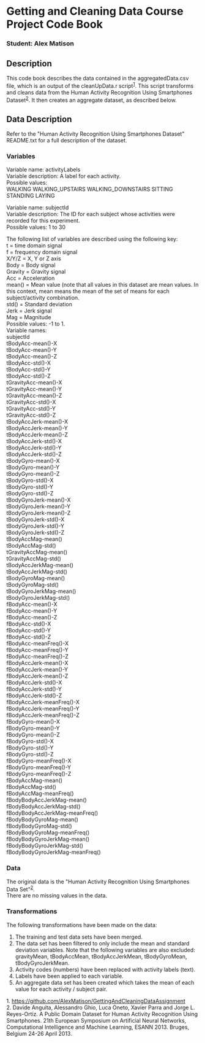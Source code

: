 # Getting and Cleaning Data Course Project Code Book

### Student: Alex Matison  

## Description
This code book describes the data contained in the aggregatedData.csv file, which is an output of the cleanUpData.r script<sup>[1](#fn1)</sup>. This script transforms and cleans data from the Human Activity Recognition Using Smartphones Dataset<sup>[2](#fn2)</sup>. It then creates an aggregate dataset, as described below.

## Data Description
Refer to the "Human Activity Recognition Using Smartphones Dataset" README.txt for a full description of the dataset.

### Variables

Variable name: activityLabels  
Variable description: A label for each activity.  
Possible values:  
WALKING
WALKING_UPSTAIRS
WALKING_DOWNSTAIRS
SITTING
STANDING
LAYING

Variable name: subjectId  
Variable description: The ID for each subject whose activities were recorded for this experiment.  
Possible values: 1 to 30  
  
The following list of variables are described using the following key:   
t = time domain signal  
f = frequency domain signal  
X/Y/Z = X, Y or Z axis  
Body = Body signal  
Gravity = Gravity signal  
Acc = Acceleration  
mean() = Mean value (note that all values in this dataset are mean values. In this context, mean means the mean of the set of means for each subject/activity combination.  
std() = Standard deviation  
Jerk = Jerk signal  
Mag = Magnitude  
Possible values: -1 to 1.  
Variable names:  
subjectId  
tBodyAcc-mean()-X  
tBodyAcc-mean()-Y  
tBodyAcc-mean()-Z  
tBodyAcc-std()-X  
tBodyAcc-std()-Y  
tBodyAcc-std()-Z  
tGravityAcc-mean()-X  
tGravityAcc-mean()-Y  
tGravityAcc-mean()-Z  
tGravityAcc-std()-X  
tGravityAcc-std()-Y  
tGravityAcc-std()-Z  
tBodyAccJerk-mean()-X  
tBodyAccJerk-mean()-Y  
tBodyAccJerk-mean()-Z  
tBodyAccJerk-std()-X  
tBodyAccJerk-std()-Y  
tBodyAccJerk-std()-Z  
tBodyGyro-mean()-X  
tBodyGyro-mean()-Y  
tBodyGyro-mean()-Z  
tBodyGyro-std()-X  
tBodyGyro-std()-Y  
tBodyGyro-std()-Z  
tBodyGyroJerk-mean()-X  
tBodyGyroJerk-mean()-Y  
tBodyGyroJerk-mean()-Z  
tBodyGyroJerk-std()-X  
tBodyGyroJerk-std()-Y  
tBodyGyroJerk-std()-Z  
tBodyAccMag-mean()  
tBodyAccMag-std()  
tGravityAccMag-mean()  
tGravityAccMag-std()  
tBodyAccJerkMag-mean()  
tBodyAccJerkMag-std()  
tBodyGyroMag-mean()  
tBodyGyroMag-std()  
tBodyGyroJerkMag-mean()  
tBodyGyroJerkMag-std()  
fBodyAcc-mean()-X  
fBodyAcc-mean()-Y  
fBodyAcc-mean()-Z  
fBodyAcc-std()-X  
fBodyAcc-std()-Y  
fBodyAcc-std()-Z  
fBodyAcc-meanFreq()-X  
fBodyAcc-meanFreq()-Y  
fBodyAcc-meanFreq()-Z  
fBodyAccJerk-mean()-X  
fBodyAccJerk-mean()-Y  
fBodyAccJerk-mean()-Z  
fBodyAccJerk-std()-X  
fBodyAccJerk-std()-Y  
fBodyAccJerk-std()-Z  
fBodyAccJerk-meanFreq()-X  
fBodyAccJerk-meanFreq()-Y  
fBodyAccJerk-meanFreq()-Z  
fBodyGyro-mean()-X  
fBodyGyro-mean()-Y  
fBodyGyro-mean()-Z  
fBodyGyro-std()-X  
fBodyGyro-std()-Y  
fBodyGyro-std()-Z  
fBodyGyro-meanFreq()-X  
fBodyGyro-meanFreq()-Y  
fBodyGyro-meanFreq()-Z  
fBodyAccMag-mean()  
fBodyAccMag-std()  
fBodyAccMag-meanFreq()  
fBodyBodyAccJerkMag-mean()  
fBodyBodyAccJerkMag-std()  
fBodyBodyAccJerkMag-meanFreq()  
fBodyBodyGyroMag-mean()  
fBodyBodyGyroMag-std()  
fBodyBodyGyroMag-meanFreq()  
fBodyBodyGyroJerkMag-mean()  
fBodyBodyGyroJerkMag-std()  
fBodyBodyGyroJerkMag-meanFreq()  

### Data
The original data is the "Human Activity Recognition Using Smartphones Data Set"<sup>[2](#fn2)</sup>.  
There are no missing values in the data.

### Transformations
The following transformations have been made on the data:
1. The training and test data sets have been merged.
2. The data set has been filtered to only include the mean and standard deviation variables. Note that the following variables are also excluded: gravityMean, tBodyAccMean, tBodyAccJerkMean, tBodyGyroMean, tBodyGyroJerkMean.
3. Activity codes (numbers) have been replaced with activity labels (text).
4. Labels have been applied to each variable.
5. An aggregate data set has been created which takes the mean of each value for each activity / subject pair.


<a name="fn1">1.</a> https://github.com/AlexMatison/GettingAndCleaningDataAssignment  
<a name="fn2">2.</a> Davide Anguita, Alessandro Ghio, Luca Oneto, Xavier Parra and Jorge L. Reyes-Ortiz. A Public Domain Dataset for Human Activity Recognition Using Smartphones. 21th European Symposium on Artificial Neural Networks, Computational Intelligence and Machine Learning, ESANN 2013. Bruges, Belgium 24-26 April 2013. 